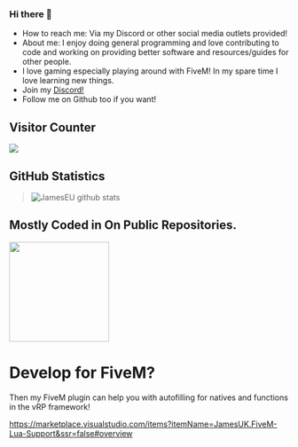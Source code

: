 ### Hi there 👋


- How to reach me: Via my Discord or other social media outlets provided!
- About me: I enjoy doing general programming and love contributing to code and working on providing better software and resources/guides for other people.
- I love gaming especially playing around with FiveM! In my spare time I love learning new things. 
- Join my [Discord!](https://discord.gg/zrMQpYPJFU)
- Follow me on Github too if you want!

## Visitor Counter
  <img src="https://profile-counter.glitch.me/JamesEU/count.svg" />
  
## GitHub Statistics




>![JamesEU github stats](https://github-readme-stats.vercel.app/api?username=JamesEU&show_icons=true&hide_border=true)

## Mostly Coded in On Public Repositories. 

<img height="180em" src="https://github-readme-stats-eight-theta.vercel.app/api/top-langs/?username=JamesEU&layout=compact&langs_count=8&theme=react"/>
 
# Develop for FiveM?

Then my FiveM plugin can help you with autofilling for natives and functions in the vRP framework!

https://marketplace.visualstudio.com/items?itemName=JamesUK.FiveM-Lua-Support&ssr=false#overview
